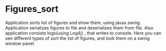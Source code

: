 # Figures_sort
Application sorts list of figures and show them, using javax.swing. 
Application serializes figures to file and deserializes them from file.
Also application consists logs(using Log4j) , that writes to console.
Here you can see different types of sort the list of figures, and look them on a swing window panel.



